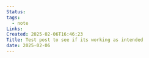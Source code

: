 ```yaml
---
Status: 
tags:
  - note
Links: 
Created: 2025-02-06T16:46:23
Title: Test post to see if its working as intended
date: 2025-02-06
---
```

